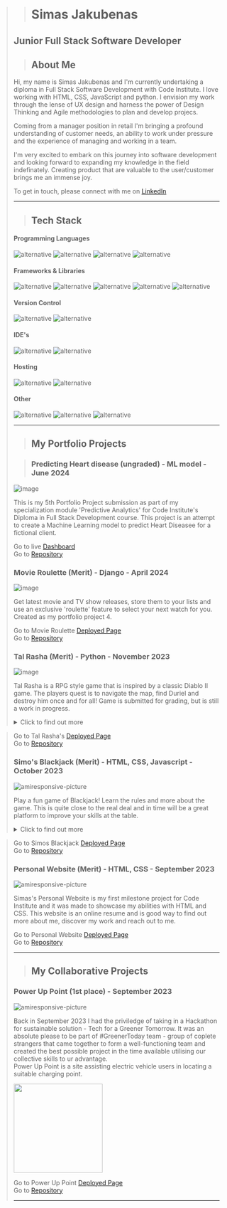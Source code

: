 >> # Simas Jakubenas
>
> ## Junior Full Stack Software Developer
> 
>> ## About Me
>
> Hi, my name is Simas Jakubenas and I'm currently undertaking a diploma in Full Stack Software Development with Code Institute. I love working with HTML, CSS, JavaScript and python. I envision my work through the lense of UX design and harness the power of Design Thinking and Agile methodologies to plan and develop projecs.
> 
> Coming from a manager position in retail I'm bringing a profound understanding of customer needs, an ability to work under pressure and the experience of managing and working in a team.
> 
> I'm very excited to embark on this journey into software development and looking forward to expanding my knowledge in the field indefinately. Creating product that are valuable to the user/customer brings me an immense joy.
> 
> To get in touch, please connect with me on [LinkedIn](https://www.linkedin.com/in/simasjakubenas/)<hr>
>
>> ## Tech Stack
>
> #### Programming Languages
>
> ![_alternative_](https://img.shields.io/badge/HTML5-E34F26?style=flat&logo=HTML5&logoColor=FFFFFF)
![_alternative_](https://img.shields.io/badge/CSS3-1572B6?style=flat&logo=CSS3&logoColor=FFFFFF)
![_alternative_](https://img.shields.io/badge/JAVASCRIPT-000000?style=flat&logo=JavaScript&logoColor=F7DF1E)
![_alternative_](https://img.shields.io/badge/PYTHON-ffd43b?style=flat&logo=Python&logoColor=3776AB&labelColor=ffd43b)
>
> #### Frameworks & Libraries
>
> ![_alternative_](https://img.shields.io/badge/Jest-C21325?style=flat&logo=Jest&logoColor=FFFFFF)
![_alternative_](https://img.shields.io/badge/Flast-000000?style=flat&logo=Flask&logoColor=FFFFFF)
![_alternative_](https://img.shields.io/badge/Tailwind_CSS-06B6D4?style=flat&logo=tailwindcss&logoColor=85b604)
![_alternative_](https://img.shields.io/badge/Django-092E20?style=flat&logo=django&logoColor=85b604)
![_alternative_](https://img.shields.io/badge/Font_Awesome-528DD7?style=flat&logo=fontawesome&logoColor=FFFFFF)
>
> #### Version Control
>
> ![_alternative_](https://img.shields.io/badge/GIT-F05032?style=flat&logo=git&logoColor=FFFFFF)
![_alternative_](https://img.shields.io/badge/GITHUB-181717?style=flat&logo=github&logoColor=FFFFFF)
>
> #### IDE's
>
> ![_alternative_](https://img.shields.io/badge/VS_CODE-007ACC?style=flat&logo=visualstudiocode&logoColor=FFFFFF)
![_alternative_](https://img.shields.io/badge/GITPOD-000000?style=flat&logo=gitpod&logoColor=FFAE33)
>
> #### Hosting
>
> ![_alternative_](https://img.shields.io/badge/HEROKU-430098?style=flat&logo=heroku&logoColor=FFFFFF)
![_alternative_](https://img.shields.io/badge/GITHUB_PAGES-222222?style=flat&logo=githubpages&logoColor=FFFFFF)
>
> #### Other
>
> ![_alternative_](https://img.shields.io/badge/JUPYTER-F37626?style=flat&logo=jupyter&logoColor=FFFFFF)
![_alternative_](https://img.shields.io/badge/STREAMLIT-FF4B4B?style=flat&logo=streamlit&logoColor=FFFFFF)
![_alternative_](https://img.shields.io/badge/PostgreSQL-003B57?style=flat&logo=postgresql&logoColor=FFFFFF)<hr>
>
>> ## My Portfolio Projects
>
>> ### Predicting Heart disease (ungraded) - ML model - June 2024
>
> ![image](https://github.com/user-attachments/assets/e88c8919-b208-4c7d-9751-f0f50980bd0d)
>
> This is my 5th Portfolio Project submission as part of my specialization module 'Predictive Analytics' for Code Institute's Diploma in Full Stack Development course.
> This project is an attempt to create a Machine Learning model to predict Heart Diseasee for a fictional client.
>
> Go to live [Dashboard](https://pp5-heart-disease-predict-8ca5a8fcd037.herokuapp.com/)<br>
> Go to [Repository](https://github.com/SimasJakubenas/cd-prediction-pp5)
>
> ### Movie Roulette (Merit) - Django - April 2024
>
> ![image](https://github.com/SimasJakubenas/movie-roulette/assets/138577499/ad305a9e-7228-4c4b-9aae-aa2dd5ed7714)
>
> Get latest movie and TV show releases, store them to your lists and use an exclusive 'roulette' feature to select your next watch for you. Created as my portfolio project 4.
>
> Go to Movie Roulette [Deployed Page](https://movie-roulette-828048507284.herokuapp.com/)<br>
> Go to [Repository](https://github.com/SimasJakubenas/movie-roulette)
>
> ### Tal Rasha (Merit) - Python - November 2023
>
> ![image](https://github.com/SimasJakubenas/rpg-game-pp3/assets/138577499/8ddb2b0e-50f0-408b-93a6-fc78b4818721)
>
> Tal Rasha is a RPG style game that is inspired by a classic Diablo II game. The players quest is to navigate the map, find Duriel and destroy him once and for all!
> Game is submitted for grading, but is still a work in progress.
> <details>
> <summary>Click to find out more</summary>
> <br>
> The user takes the role of 'Traveler' and is on a quest to hunt down Duriel. This game have classic RPG style game features like:<br>
> A hero with improvable statistics<br>
> A map zone to navigate where one encounters enemies<br>
> A battle sequence which alloes the player to attack or use a health potion<br>
> A chance to aquire items<br>
> A boss fight that concludes the game<br>
> Vendor (to buy and sell items)<br>
> A stash to observe the aquired items that allows the player to equip weapon and reorganise the order of items in the stash<br>
> </details>

> Go to Tal Rasha's [Deployed Page](https://tal-rasha-rpg-6583f66e1480.herokuapp.com/)<br>
> Go to [Repository](https://github.com/SimasJakubenas/rpg-game-pp3)
>
> ### Simo's Blackjack (Merit) - HTML, CSS, Javascript - October 2023
>
> ![amiresponsive-picture](https://github.com/SimasJakubenas/blackjack-milestone-p2/assets/138577499/86640d2f-d89f-498f-a0d5-746713cbbe25)
>
> Play a fun game of Blackjack! Learn the rules and more about the game. This is quite close to the real deal and in time will be a great platform to improve your skills at the table.
> <details>
> <summary>Click to find out more</summary>
> <br>
> The user is presented with an opportunity to learn or practice the game of blackjack, have optimal play table ready at anytime and an option to read up on more advanced theory.
> The game has classic features and the game flow is controlled via buttons that player presses. It feels a lot like blackjack tables in online casinos. The game has a chip count tracking siystem which allows the player to track their winrate. Im=n the near future I will be working on cards behaving more like they're drawn from a deck and not at random.
>
> </details>

> Go to Simos Blackjack [Deployed Page](https://simasjakubenas.github.io/blackjack-milestone-p2/)<br>
> Go to [Repository](https://github.com/SimasJakubenas/blackjack-milestone-p2)
>
> ### Personal Website (Merit) - HTML, CSS - September 2023
>
> ![amiresponsive-picture](https://github.com/SimasJakubenas/PersonalWebsite/assets/138577499/039e3269-b96f-4364-a6f8-96d642fbb079)
>
> Simas's Personal Website is my first milestone project for Code Institute and it was made to showcase my abilities with HTML and CSS. This website is an online resume and is good way to find out more about me, discover my work and reach out to me.
>
> Go to Personal Website [Deployed Page](https://simasjakubenas.github.io/PersonalWebsite/)<br>
> Go to [Repository](https://github.com/SimasJakubenas/PersonalWebsite)<hr>
>
>> ## My Collaborative Projects
>
> ### Power Up Point (1st place) - September 2023
>
> ![amiresponsive-picture](https://github.com/stef-cruz/power-up-point/assets/138577499/2447bbcb-42fa-4a3b-b790-2f661f7bcaf0)
>
> Back in September 2023 I had the priviledge of taking in a Hackathon for sustainable solution - Tech for a Greener Tomorrow. It was an absolute please to be part of #GreenerToday team - group of coplete strangers that came together to form a well-functioning team and created the best possible project in the time available utilising our collective skills to ur advantage.<br>
> Power Up Point is a site assisting electric vehicle users in locating a suitable charging point.
> 
> <a href="https://api.eu.badgr.io/public/assertions/8WllUWIYQcmTuBvNq3IEoQ"><img width="200px" height="200px" src="https://api.eu.badgr.io/public/assertions/8WllUWIYQcmTuBvNq3IEoQ/image"></a>
>
> Go to Power Up Point [Deployed Page](https://stef-cruz.github.io/power-up-point/index.html)<br>
> Go to [Repository](https://github.com/stef-cruz/power-up-point)<hr>
